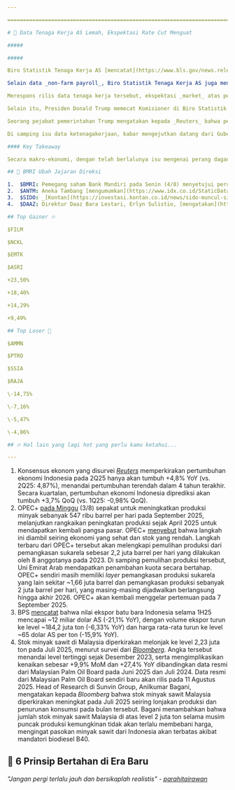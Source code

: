 ```yaml
---

==================================================================================================================================================================================================================================

# 👷 Data Tenaga Kerja AS Lemah, Ekspektasi Rate Cut Menguat

#####

##### 

Biro Statistik Tenaga Kerja AS [mencatat](https://www.bls.gov/news.release/empsit.nr0.htm) bahwa _non-farm payroll_ di AS naik 73 ribu pada Juli 2025, jauh di bawah ekspektasi konsensus di level 110 ribu. Biro tersebut juga merevisi secara signifikan data pertumbuhan _non-farm payroll_ untuk Juni 2025 dari 147 ribu menjadi hanya 14 ribu, serta data Mei 2025 dari 144 ribu menjadi 19 ribu. Kedua revisi data tersebut mengindikasikan bahwa pasar tenaga kerja mungkin melemah lebih cepat dari yang diekspektasikan sebelumnya.

Selain data _non-farm payroll_, Biro Statistik Tenaga Kerja AS juga mencatat bahwa tingkat pengangguran di AS naik tipis menjadi 4,2% pada Juli 2025 (vs. Juni 2025: 4,1%), sesuai ekspektasi konsensus. Tingkat partisipasi angkatan kerja di AS turun -0,1 _percentage point_ menjadi 62,2% - menandai level terendah sejak November 2022 - sementara rasio lapangan kerja terhadap populasi juga turun -0,1 _percentage point_ menjadi 59,6%, level terlemah sejak Desember 2021.

Merespons rilis data tenaga kerja tersebut, ekspektasi _market_ atas pemangkasan suku bunga AS pun menguat. Berdasarkan analisis dari [CME FedWatch Tool](https://www.cmegroup.com/markets/interest-rates/cme-fedwatch-tool.html), probabilitas The Fed untuk memangkas suku bunga sebanyak 25 bps pada pertemuan September 2025 meningkat menjadi 86% per hari ini, Senin (4/8), dibandingkan 63% pada pekan lalu. Sementara itu, probabilitas pemangkasan suku bunga sebesar ≥50 bps hingga akhir 2025 meningkat dari 64% menjadi 91% per hari ini.

Selain itu, Presiden Donald Trump memecat Komisioner di Biro Statistik Tenaga Kerja AS, Erika McEntarfer, menyusul pengumuman data tenaga kerja AS tersebut pada Jumat (1/8). Trump menuduh McEntarfer telah memanipulasi data, sementara _[Reuters](https://www.reuters.com/legal/litigation/trump-fires-us-labor-official-over-data-gets-earlier-than-expected-chance-2025-08-02/)_ melaporkan bahwa tidak ada bukti yang mendukung klaim Trump tersebut.

Seorang pejabat pemerintahan Trump mengatakan kepada _Reuters_ bahwa pemerintahan Trump tidak puas dengan data ekonomi yang tidak akurat - khususnya terkait revisi signifikan pada data _non-farm payroll_ bulan Juni dan Mei 2025 - serta tren menurunnya tingkat respons dari responden dalam survei yang dibuat Biro Statistik Tenaga Kerja AS sejak era pandemi.

Di samping isu data ketenagakerjaan, kabar mengejutkan datang dari Gubernur The Fed, Adriana Kugler, yang memutuskan untuk mengundurkan diri pada Jumat (1/8). Keputusan Kugler tersebut membuka peluang bagi Trump untuk menempatkan lebih awal calon pengganti Ketua Fed, Jerome Powell, di jajaran dewan gubernur bank sentral tersebut. [Sebelumnya](https://snips.stockbit.com/snips-terbaru/-bbni-5m25-laba-bersih-1-yoy#:~:text=Wall%20Street%20Journal,berisiko%20meningkatkan%20inflasi.), Trump dirumorkan akan memilih dan mengumumkan pengganti Powell pada September atau Oktober 2025, yang ditujukan untuk melemahkan posisi Powell seiring perbedaan pandangan mengenai arah suku bunga AS.

#### Key Takeaway

Secara makro-ekonomi, dengan telah berlalunya isu mengenai perang dagang dan kesepakatan yang dicapai pasca-negosiasi, kami menilai perhatian investor akan kembali tertuju kepada perkembangan ekspektasi pemangkasan suku bunga. Dari dalam negeri, para pelaku pasar akan berfokus kepada belanja pemerintah pada 2H25. Investor juga perlu memantau pidato kepresidenan pada pekan depan, yang dapat meng-_highlight_ program-program prioritas untuk 2026. Adapun data pertumbuhan ekonomi 2Q25 dijadwalkan rilis pada Selasa (5/8).

## 💼 BMRI Ubah Jajaran Direksi

1.  $BMRI: Pemegang saham Bank Mandiri pada Senin (4/8) menyetujui perubahan jajaran direksi perseroan. Riduan - yang sebelumnya menjabat sebagai wakil direktur utama - diangkat menjadi direktur utama yang baru, menggantikan Darmawan Junaidi yang telah menjabat sejak 2020. Sementara itu, posisi wakil direktur utama perseroan yang baru akan diisi oleh Henry Panjaitan, yang sebelumnya menjabat sebagai direktur bisnis penjaminan di PT Jaminan Kredit Indonesia.
2.  $ANTM: Aneka Tambang [mengumumkan](https://www.idx.co.id/StaticData/NewsAndAnnouncement/ANNOUNCEMENTSTOCK/From_EREP/202508/ce20f94309_6b1da8ebde.pdf) telah menandatangani fasilitas kredit hingga 500 juta dolar AS dari DBS Bank Ltd., MUFG Bank, Ltd., Bank SMBC Indonesia ($BTPN), Sumitomo Mitsui Banking Corporation, dan United Overseas Bank Limited. Fasilitas ini ditujukan untuk mendanai keperluan umum perseroan, termasuk namun tidak terbatas pada belanja modal, akuisisi, hingga kebutuhan modal kerja.
3.  $SIDO: _[Kontan](https://investasi.kontan.co.id/news/sido-muncul-sido-bidik-pertumbuhan-laba-dan-penjualan-5-di-akhir-2025)_ melaporkan bahwa Industri Jamu dan Farmasi Sido Muncul merevisi target pertumbuhan pendapatan dan laba bersih menjadi lebih dari +5% YoY hingga akhir 2025, lebih rendah dibandingkan target awal dari manajemen yang mengincar pertumbuhan pendapatan dan laba bersih sebesar +10% YoY.
4.  $DAAZ: Direktur Daaz Bara Lestari, Erlyn Sulistio, [mengatakan](https://market.bisnis.com/read/20250804/192/1899160/daaz-pacu-ekspansi-borong-10-kapal) bahwa pihaknya telah menandatangani kontrak pembelian 10 unit kapal senilai ~32,6 juta dolar AS atau 530,7 miliar rupiah, yang ditujukan untuk mendukung operasional anak usaha di sektor perdagangan dan angkutan laut. Kapal-kapal yang dibeli tersebut terdiri dari 3 set kapal tunda dan tongkang berkapasitas 10.500 MT, 2 unit _oil tanker_ berkapasitas 6.200 MT, dan 2 unit _oil barge_ berkapasitas 4.900 MT.

## Top Gainer 🔥

$FILM

$NCKL

$EMTK

$ASRI

+23,50%

+18,40%

+14,29%

+9,49%

## Top Loser 🤕

$AMMN

$PTRO

$SSIA

$RAJA

\-14,75%

\-7,16%

\-5,47%

\-4,86%

## 🔥 Hal lain yang lagi hot yang perlu kamu ketahui...

---
```


1.  Konsensus ekonom yang disurvei _[Reuters](https://www.reuters.com/world/asia-pacific/indonesias-economic-growth-likely-slowed-again-q2-2025-08-01/)_ memperkirakan pertumbuhan ekonomi Indonesia pada 2Q25 hanya akan tumbuh +4,8% YoY (vs. 2Q25: 4,87%), menandai pertumbuhan terendah dalam 4 tahun terakhir. Secara kuartalan, pertumbuhan ekonomi Indonesia diprediksi akan tumbuh +3,7% QoQ (vs. 1Q25: -0,98% QoQ).
2.  OPEC+ [pada Minggu](https://www.bloomberg.com/news/articles/2025-08-03/opec-agrees-big-output-hike-to-finish-unwinding-round-of-cuts) (3/8) sepakat untuk meningkatkan produksi minyak sebanyak 547 ribu barrel per hari pada September 2025, melanjutkan rangkaikan peningkatan produksi sejak April 2025 untuk mendapatkan kembali pangsa pasar. OPEC+ [menyebut](https://www.reuters.com/business/energy/opec-makes-another-large-oil-output-hike-market-share-push-2025-08-03/) bahwa langkah ini diambil seiring ekonomi yang sehat dan stok yang rendah. Langkah terbaru dari OPEC+ tersebut akan melengkapi pemulihan produksi dari pemangkasan sukarela sebesar 2,2 juta barrel per hari yang dilakukan oleh 8 anggotanya pada 2023. Di samping pemulihan produksi tersebut, Uni Emirat Arab mendapatkan penambahan kuota secara bertahap. OPEC+ sendiri masih memiliki _layer_ pemangkasan produksi sukarela yang lain sekitar ~1,66 juta barrel dan pemangkasan produksi sebanyak 2 juta barrel per hari, yang masing-masing dijadwalkan berlangsung hingga akhir 2026. OPEC+ akan kembali menggelar pertemuan pada 7 September 2025.
3.  BPS [mencatat](https://industri.kontan.co.id/news/ekspor-batubara-indonesia-turun-2109-di-semester-i-2025) bahwa nilai ekspor batu bara Indonesia selama 1H25 mencapai ~12 miliar dolar AS (\-21,1% YoY), dengan volume ekspor turun ke level ~184,2 juta ton (-6,33% YoY) dan harga rata-rata turun ke level ~65 dolar AS per ton (-15,9% YoY).
4.  Stok minyak sawit di Malaysia diperkirakan melonjak ke level 2,23 juta ton pada Juli 2025, menurut survei dari _[Bloomberg](https://www.bloomberg.com/news/articles/2025-08-04/palm-oil-stockpiles-in-malaysia-seen-surging-to-19-month-high)_. Angka tersebut menandai level tertinggi sejak Desember 2023, serta mengimplikasikan kenaikan sebesar +9,9% MoM dan +27,4% YoY dibandingkan data resmi dari Malaysian Palm Oil Board pada Juni 2025 dan Juli 2024. Data resmi dari Malaysian Palm Oil Board sendiri baru akan rilis pada 11 Agustus 2025. Head of Research di Sunvin Group, Anilkumar Bagani, mengatakan kepada _Bloomberg_ bahwa stok minyak sawit Malaysia diperkirakan meningkat pada Juli 2025 seiring lonjakan produksi dan penurunan konsumsi pada bulan tersebut. Bagani menambahkan bahwa jumlah stok minyak sawit Malaysia di atas level 2 juta ton selama musim puncak produksi kemungkinan tidak akan terlalu membebani harga, mengingat pasokan minyak sawit dari Indonesia akan terbatas akibat mandatori biodiesel B40.

## 🧠 6 Prinsip Bertahan di Era Baru

###### _"Jangan pergi terlalu jauh dan bersikaplah realistis" -_ _[parahitairawan](https://stockbit.com/parahitairawan)_

#####
